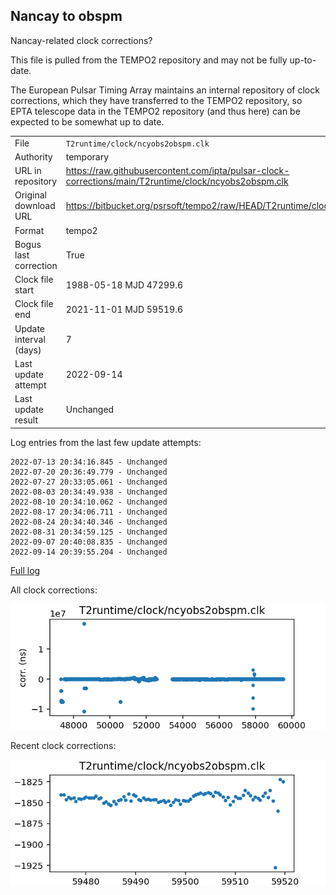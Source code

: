 
## Nancay to obspm

Nancay-related clock corrections?

This file is pulled from the TEMPO2 repository and may not be fully up-to-date.

The European Pulsar Timing Array maintains an internal repository
of clock corrections, which they have transferred to the TEMPO2
repository, so  EPTA telescope data in the TEMPO2 repository (and
thus here) can be expected to be somewhat up to date.

|     |     |
|:--- |:--- |
| File | `T2runtime/clock/ncyobs2obspm.clk` |
| Authority | temporary |
| URL in repository | <https://raw.githubusercontent.com/ipta/pulsar-clock-corrections/main/T2runtime/clock/ncyobs2obspm.clk> |
| Original download URL | <https://bitbucket.org/psrsoft/tempo2/raw/HEAD/T2runtime/clock/ncyobs2obspm.clk> |
| Format | tempo2 |
| Bogus last correction | True |
| Clock file start | 1988-05-18 MJD 47299.6 |
| Clock file end | 2021-11-01 MJD 59519.6 |
| Update interval (days) | 7 |
| Last update attempt | 2022-09-14 |
| Last update result | Unchanged |

Log entries from the last few update attempts:
```
2022-07-13 20:34:16.845 - Unchanged
2022-07-20 20:36:49.779 - Unchanged
2022-07-27 20:33:05.061 - Unchanged
2022-08-03 20:34:49.938 - Unchanged
2022-08-10 20:34:10.062 - Unchanged
2022-08-17 20:34:06.711 - Unchanged
2022-08-24 20:34:40.346 - Unchanged
2022-08-31 20:34:59.125 - Unchanged
2022-09-07 20:40:08.835 - Unchanged
2022-09-14 20:39:55.204 - Unchanged
```
[Full log](https://raw.githubusercontent.com/ipta/pulsar-clock-corrections/main/log/T2runtime/clock/ncyobs2obspm.clk.log)


All clock corrections:

![plot of all clock corrections](ncyobs2obspm.clk.png "All corrections")

Recent clock corrections:

![plot of recent clock corrections](ncyobs2obspm.clk.short.png "Recent corrections")

